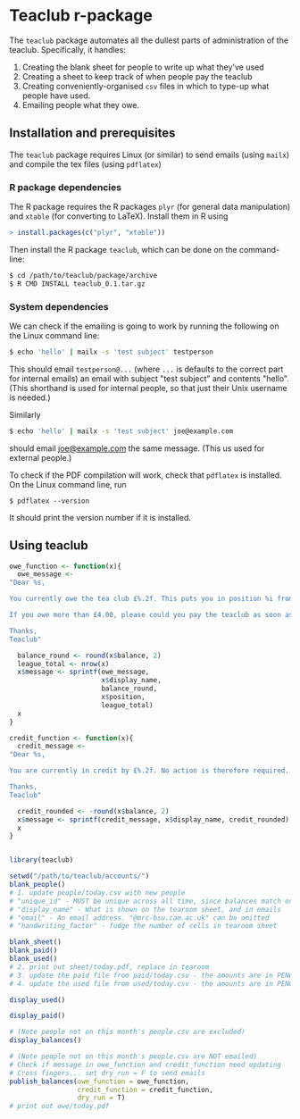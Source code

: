 # Teaclub r-package

The `teaclub` package automates all the dullest parts of administration of
the teaclub. Specifically, it handles:

1. Creating the blank sheet for people to write up what they've used
2. Creating a sheet to keep track of when people pay the teaclub
3. Creating conveniently-organised `csv` files in which to type-up what people
   have used.
4. Emailing people what they owe.

## Installation and prerequisites

The `teaclub` package requires Linux (or similar) to send emails (using
`mailx`) and compile the tex files (using `pdflatex`)

### R package dependencies
The R package requires the R packages `plyr` (for general data manipulation) and
`xtable` (for converting to LaTeX). Install them in R using
```R
> install.packages(c("plyr", "xtable"))
```
Then install the R package `teaclub`, which can be done on the command-line:
```bash
$ cd /path/to/teaclub/package/archive
$ R CMD INSTALL teaclub_0.1.tar.gz
```

### System dependencies
We can check if the emailing is going to work by running the following on the
Linux command line:
```bash
$ echo 'hello' | mailx -s 'test subject' testperson
```
This should email `testperson@...` (where `...` is defaults to the correct part
for internal emails) an email with subject "test subject" and contents "hello".
(This shorthand is used for internal people, so that just their Unix username
is needed.)

Similarly
```bash
$ echo 'hello' | mailx -s 'test subject' joe@example.com
```
should email joe@example.com the same message. (This us used for external
people.)

To check if the PDF compilation will work, check that `pdflatex` is installed.
On the Linux command line, run
```
$ pdflatex --version
```
It should print the version number if it is installed.

## Using teaclub

```R
owe_function <- function(x){
  owe_message <-
"Dear %s,

You currently owe the tea club £%.2f. This puts you in position %i from the top out of %i in the league.

If you owe more than £4.00, please could you pay the teaclub as soon as possible. If your bill is less than £4.00, please don't bother paying yet.

Thanks,
Teaclub"

  balance_round <- round(x$balance, 2)
  league_total <- nrow(x)
  x$message <- sprintf(owe_message,
                       x$display_name,
                       balance_round,
                       x$position,
                       league_total)
  x
}

credit_function <- function(x){
  credit_message <-
"Dear %s,

You are currently in credit by £%.2f. No action is therefore required.

Thanks,
Teaclub"

  credit_rounded <- -round(x$balance, 2)
  x$message <- sprintf(credit_message, x$display_name, credit_rounded)
  x
}


library(teaclub)

setwd("/path/to/teaclub/accounts/")
blank_people()
# 1. update people/today.csv with new people
# "unique_id" - MUST be unique across all time, since balances match on this
# "display_name" - What is shown on the tearoom sheet, and in emails
# "email" - An email address. "@mrc-bsu.cam.ac.uk" can be omitted
# "handwriting_factor" - fudge the number of cells in tearoom sheet

blank_sheet()
blank_paid()
blank_used()
# 2. print out sheet/today.pdf, replace in tearoom
# 3. update the paid file from paid/today.csv - the amounts are in PENCE
# 4. update the used file from used/today.csv - the amounts are in PENCE

display_used()

display_paid()

# (Note people not on this month's people.csv are excluded)
display_balances()

# (Note people not on this month's people.csv are NOT emailed)
# Check if message in owe_function and credit_function need updating
# Cross fingers... set dry_run = F to send emails
publish_balances(owe_function = owe_function,
                 credit_function = credit_function,
                 dry_run = T)
# print out owe/today.pdf
```
